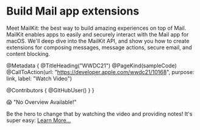 # Build Mail app extensions

Meet MailKit: the best way to build amazing experiences on top of Mail. MailKit enables apps to easily and securely interact with the Mail app for macOS. We'll deep dive into the MailKit API, and show you how to create extensions for composing messages, message actions, secure email, and content blocking.


@Metadata {
   @TitleHeading("WWDC21")
   @PageKind(sampleCode)
   @CallToAction(url: "https://developer.apple.com/wwdc21/10168", purpose: link, label: "Watch Video")

   @Contributors {
      @GitHubUser(<replace this with your GitHub handle>)
   }
}

😱 "No Overview Available!"

Be the hero to change that by watching the video and providing notes! It's super easy:
 [Learn More…](https://wwdcnotes.github.io/WWDCNotes/documentation/wwdcnotes/contributing)
